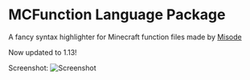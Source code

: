 # MCFunction Language Package

A fancy syntax highlighter for Minecraft function files made by [Misode](http://twitter.com/misoloo)

Now updated to 1.13!

Screenshot:
![Screenshot](http://misode.net/images/atom-packages/mcfunction-screenshot.png)
